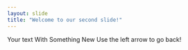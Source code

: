```yaml
---
layout: slide
title: "Welcome to our second slide!"
---
```

Your text With Something New
Use the left arrow to go back!
